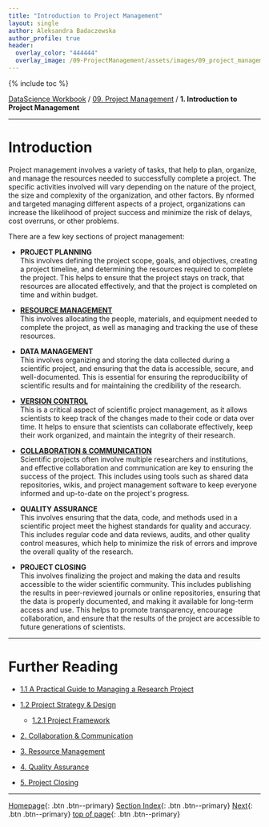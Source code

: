 ```yaml
---
title: "Introduction to Project Management"
layout: single
author: Aleksandra Badaczewska
author_profile: true
header:
  overlay_color: "444444"
  overlay_image: /09-ProjectManagement/assets/images/09_project_management_banner.png
---
```


{% include toc %}

[DataScience Workbook](https://datascience.101workbook.org/) / [09. Project Management](../00-ProjectManagement-LandingPage.md) / **1. Introduction to Project Management**

---


# Introduction

Project management involves a variety of tasks, that help to plan, organize, and manage the resources needed to successfully complete a project. The specific activities involved will vary depending on the nature of the project, the size and complexity of the organization, and other factors. By nformed and targeted managing different aspects of a project, organizations can increase the likelihood of project success and minimize the risk of delays, cost overruns, or other problems.

There are a few key sections of project management:

* **PROJECT PLANNING** <br>
This involves defining the project scope, goals, and objectives, creating a project timeline, and determining the resources required to complete the project. This helps to ensure that the project stays on track, that resources are allocated effectively, and that the project is completed on time and within budget.

* **<a href="https://datascience.101workbook.org/09-ProjectManagement/04-PRODUCTIVITY/00-resources-productivity" target="_blank">RESOURCE MANAGEMENT</a>** <br>
This involves allocating the people, materials, and equipment needed to complete the project, as well as managing and tracking the use of these resources.

* **DATA MANAGEMENT** <br>
This involves organizing and storing the data collected during a scientific project, and ensuring that the data is accessible, secure, and well-documented. This is essential for ensuring the reproducibility of scientific results and for maintaining the credibility of the research.

* **<a href="https://datascience.101workbook.org/09-ProjectManagement/01-SOURCE-CODE/01-storage-version-control" target="_blank">VERSION CONTROL</a>** <br>
This is a critical aspect of scientific project management, as it allows scientists to keep track of the changes made to their code or data over time. It helps to ensure that scientists can collaborate effectively, keep their work organized, and maintain the integrity of their research.

* **<a href="https://datascience.101workbook.org/09-ProjectManagement/03-COMMUNICATION/00-collaboration-communication" target="_blank">COLLABORATION & COMMUNICATION</a>** <br>
Scientific projects often involve multiple researchers and institutions, and effective collaboration and communication are key to ensuring the success of the project. This includes using tools such as shared data repositories, wikis, and project management software to keep everyone informed and up-to-date on the project's progress.

* **QUALITY ASSURANCE** <br>
This involves ensuring that the data, code, and methods used in a scientific project meet the highest standards for quality and accuracy. This includes regular code and data reviews, audits, and other quality control measures, which help to minimize the risk of errors and improve the overall quality of the research.

* **PROJECT CLOSING** <br>
This involves finalizing the project and making the data and results accessible to the wider scientific community. This includes publishing the results in peer-reviewed journals or online repositories, ensuring that the data is properly documented, and making it available for long-term access and use. This helps to promote transparency, encourage collaboration, and ensure that the results of the project are accessible to future generations of scientists.


___
# Further Reading
* [1.1 A Practical Guide to Managing a Research Project](02-intro-to-project-management)
* [1.2 Project Strategy & Design](03-project-strategy-design)
  * [1.2.1 Project Framework](04-project-framework)

* [2. Collaboration & Communication](../01-COMMUNICATION/00-collaboration-communication)
* [3. Resource Management](../02-MANAGEMENT/00-intro-resource-management)
* [4. Quality Assurance](../03-PRODUCTIVITY/00-quality-assurance)
* [5. Project Closing](../04-PUBLICATION/01-project-closing)

___

[Homepage](../../index.md){: .btn  .btn--primary}
[Section Index](../00-ProjectManagement-LandingPage){: .btn  .btn--primary}
[Next](02-intro-to-project-management){: .btn  .btn--primary}
[top of page](#introduction){: .btn  .btn--primary}
